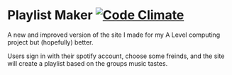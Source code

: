 # Playlist Maker [![Code Climate](https://codeclimate.com/github/Mascros/playlist-maker/badges/gpa.svg)](https://codeclimate.com/github/Mascros/playlist-maker)
A new and improved version of the site I made for my A Level computing project but (hopefully) better.

Users sign in with their spotify account, choose some freinds, and the site will create a playlist based on the groups music tastes.
